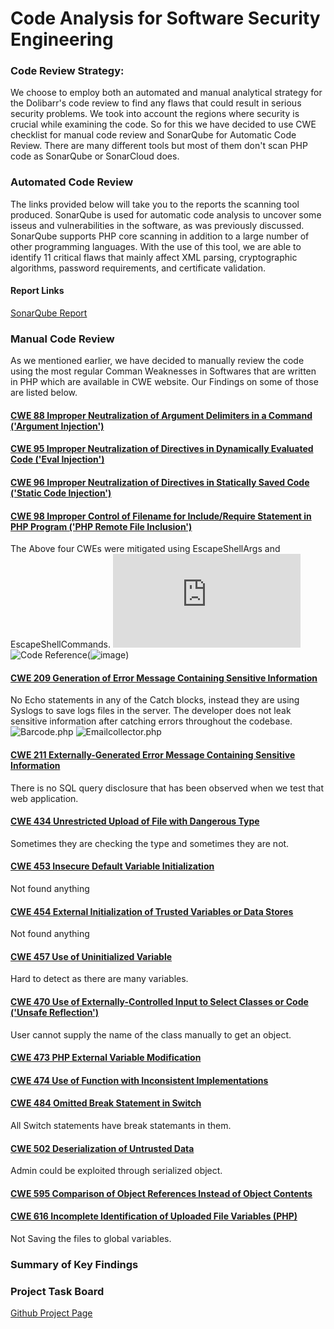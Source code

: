 # Code Analysis for Software Security Engineering

### Code Review Strategy:  
We choose to employ both an automated and manual analytical strategy for the Dolibarr's code review to find any flaws that could result in serious security problems. We took into account the regions where security is crucial while examining the code. So for this we have decided to use CWE checklist for manual code review and SonarQube for Automatic Code Review. There are many different tools but most of them don't scan PHP code as SonarQube or SonarCloud does.  

### Automated Code Review

The links provided below will take you to the reports the scanning tool produced. SonarQube is used for automatic code analysis to uncover some isseus and vulnerabilities in the software, as was previously discussed. SonarQube supports PHP core scanning in addition to a large number of other programming languages. With the use of this tool, we are able to identify 11 critical flaws that mainly affect XML parsing, cryptographic algorithms, password requirements, and certificate validation. 


#### Report Links

[SonarQube Report](https://github.com/SreeharshaMorampudi/SA-Team-5-Dolibarr/blob/main/Code%20Analysis/SonarQube%20Report.md)

### Manual Code Review  
As we mentioned earlier, we have decided to manually review the code using the most regular Comman Weaknesses in Softwares that are written in PHP which are available in CWE website. Our Findings on some of those are listed below.  
#### [CWE	88	Improper Neutralization of Argument Delimiters in a Command ('Argument Injection')](https://cwe.mitre.org/data/definitions/88.html)
#### [CWE 95	Improper Neutralization of Directives in Dynamically Evaluated Code ('Eval Injection')](https://cwe.mitre.org/data/definitions/95.html)
#### [CWE 96	Improper Neutralization of Directives in Statically Saved Code ('Static Code Injection')](https://cwe.mitre.org/data/definitions/96.html)
#### [CWE 98	Improper Control of Filename for Include/Require Statement in PHP Program ('PHP Remote File Inclusion')](https://cwe.mitre.org/data/definitions/98.html)
The Above four CWEs were mitigated using EscapeShellArgs and EscapeShellCommands.  ![Git Ref](https://github.com/kacperszurek/exploits/blob/master/GitList/exploit-bypass-php-escapeshellarg-escapeshellcmd.md) ![Code Reference](https://user-images.githubusercontent.com/100978590/205633037-2a5dcbad-d029-429f-802e-58b2c4b7b21d.png)(![image](https://user-images.githubusercontent.com/100978590/205640849-d09f01b7-81ec-402f-b079-c589b37e6e9d.png))
#### [CWE 209	Generation of Error Message Containing Sensitive Information](https://cwe.mitre.org/data/definitions/209.html)
No Echo statements in any of the Catch blocks, instead they are using Syslogs to save logs files in the server. The developer does not leak sensitive information after catching errors throughout the codebase. ![Barcode.php](https://user-images.githubusercontent.com/100978590/205641382-d5f1a0ed-1668-4129-97e5-7fa6734964da.png)
![Emailcollector.php](https://user-images.githubusercontent.com/100978590/205641482-ca6c92f2-948c-442b-8e33-3ca3354f1b02.png)


#### [CWE 211	Externally-Generated Error Message Containing Sensitive Information](https://cwe.mitre.org/data/definitions/211.html)
There is no SQL query disclosure that has been observed when we test that web application.
#### [CWE 434	Unrestricted Upload of File with Dangerous Type](https://cwe.mitre.org/data/definitions/434.html)
Sometimes they are checking the type and sometimes they are not.
#### [CWE 453	Insecure Default Variable Initialization](https://cwe.mitre.org/data/definitions/453.html)
Not found anything
#### [CWE 454	External Initialization of Trusted Variables or Data Stores](https://cwe.mitre.org/data/definitions/454.html)
Not found anything
#### [CWE 457	Use of Uninitialized Variable](https://cwe.mitre.org/data/definitions/457.html)
Hard to detect as there are many variables.
#### [CWE 470	Use of Externally-Controlled Input to Select Classes or Code ('Unsafe Reflection')](https://cwe.mitre.org/data/definitions/470.html)
User cannot supply the name of the class manually to get an object.
#### [CWE	473	PHP External Variable Modification](https://cwe.mitre.org/data/definitions/473.html)

#### [CWE	474	Use of Function with Inconsistent Implementations](https://cwe.mitre.org/data/definitions/474.html)
#### [CWE	484	Omitted Break Statement in Switch](https://cwe.mitre.org/data/definitions/484.html)
All Switch statements have break statemants in them.
#### [CWE	502	Deserialization of Untrusted Data](https://cwe.mitre.org/data/definitions/502.html)
Admin could be exploited through serialized object.
#### [CWE	595	Comparison of Object References Instead of Object Contents](https://cwe.mitre.org/data/definitions/595.html)
#### [CWE	616	Incomplete Identification of Uploaded File Variables (PHP)](https://cwe.mitre.org/data/definitions/616.html)
Not Saving the files to global variables.

### Summary of Key Findings


### Project Task Board

[Github Project Page](https://github.com/users/SreeharshaMorampudi/projects/3/views/1)
